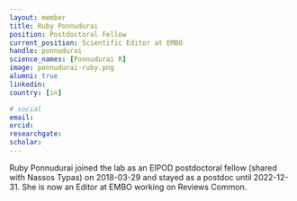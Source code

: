 ```yaml
---
layout: member
title: Ruby Ponnudurai
position: Postdoctoral Fellow
current_position: Scientific Editor at EMBO
handle: ponnudurai
science_names: [Ponnudurai R]
image: ponnudurai-ruby.png
alumni: true
linkedin:
country: [in]

# social
email:
orcid:
researchgate:
scholar:
---
```


Ruby Ponnudurai joined the lab as an EIPOD postdoctoral fellow (shared with Nassos Typas) on 2018-03-29 and stayed as a postdoc until 2022-12-31. She is now an Editor at EMBO working on Reviews Common.
